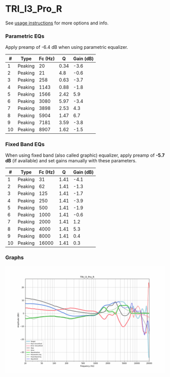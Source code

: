 # TRI_I3_Pro_R
See [usage instructions](https://github.com/jaakkopasanen/AutoEq#usage) for more options and info.

### Parametric EQs
Apply preamp of -6.4 dB when using parametric equalizer.

|   # | Type    |   Fc (Hz) |    Q |   Gain (dB) |
|-----|---------|-----------|------|-------------|
|   1 | Peaking |        20 | 0.34 |        -3.6 |
|   2 | Peaking |        21 | 4.8  |        -0.6 |
|   3 | Peaking |       258 | 0.63 |        -3.7 |
|   4 | Peaking |      1143 | 0.88 |        -1.8 |
|   5 | Peaking |      1566 | 2.42 |         5.9 |
|   6 | Peaking |      3080 | 5.97 |        -3.4 |
|   7 | Peaking |      3898 | 2.53 |         4.3 |
|   8 | Peaking |      5904 | 1.47 |         6.7 |
|   9 | Peaking |      7181 | 3.59 |        -3.8 |
|  10 | Peaking |      8907 | 1.62 |        -1.5 |

### Fixed Band EQs
When using fixed band (also called graphic) equalizer, apply preamp of **-5.7 dB** (if available) and set gains manually with these parameters.

|   # | Type    |   Fc (Hz) |    Q |   Gain (dB) |
|-----|---------|-----------|------|-------------|
|   1 | Peaking |        31 | 1.41 |        -4.1 |
|   2 | Peaking |        62 | 1.41 |        -1.3 |
|   3 | Peaking |       125 | 1.41 |        -1.7 |
|   4 | Peaking |       250 | 1.41 |        -3.9 |
|   5 | Peaking |       500 | 1.41 |        -1.9 |
|   6 | Peaking |      1000 | 1.41 |        -0.6 |
|   7 | Peaking |      2000 | 1.41 |         1.2 |
|   8 | Peaking |      4000 | 1.41 |         5.3 |
|   9 | Peaking |      8000 | 1.41 |         0.4 |
|  10 | Peaking |     16000 | 1.41 |         0.3 |

### Graphs
![](./TRI_I3_Pro_R.png)
